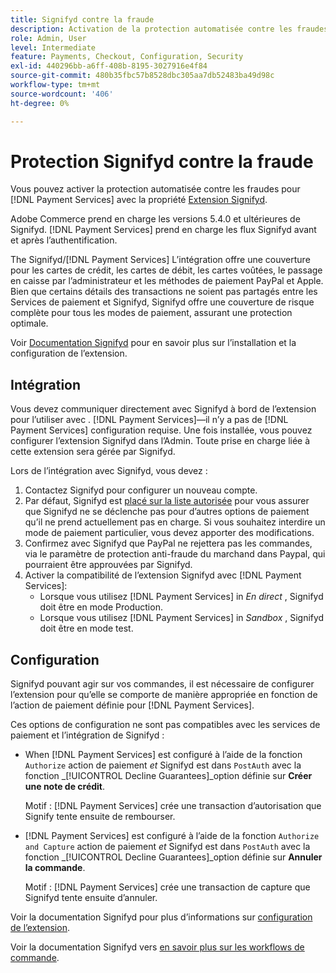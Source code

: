 ```yaml
---
title: Signifyd contre la fraude
description: Activation de la protection automatisée contre les fraudes pour [!DNL Payment Services] avec Signifyd.
role: Admin, User
level: Intermediate
feature: Payments, Checkout, Configuration, Security
exl-id: 440296bb-a6ff-408b-8195-3027916e4f84
source-git-commit: 480b35fbc57b8528dbc305aa7db52483ba49d98c
workflow-type: tm+mt
source-wordcount: '406'
ht-degree: 0%

---
```


# Protection Signifyd contre la fraude

Vous pouvez activer la protection automatisée contre les fraudes pour [!DNL Payment Services] avec la propriété [Extension Signifyd](https://commercemarketplace.adobe.com/signifyd-module-connect.html).

Adobe Commerce prend en charge les versions 5.4.0 et ultérieures de Signifyd. [!DNL Payment Services] prend en charge les flux Signifyd avant et après l’authentification.

The Signifyd/[!DNL Payment Services] L’intégration offre une couverture pour les cartes de crédit, les cartes de débit, les cartes voûtées, le passage en caisse par l’administrateur et les méthodes de paiement PayPal et Apple. Bien que certains détails des transactions ne soient pas partagés entre les Services de paiement et Signifyd, Signifyd offre une couverture de risque complète pour tous les modes de paiement, assurant une protection optimale.

Voir [Documentation Signifyd](https://community.signifyd.com/support/s/article/magento-2-extension-install-guide?language=en_US#downloadandinstallingmagento2extension) pour en savoir plus sur l’installation et la configuration de l’extension.

## Intégration

Vous devez communiquer directement avec Signifyd à bord de l’extension pour l’utiliser avec . [!DNL Payment Services]—il n’y a pas de [!DNL Payment Services] configuration requise. Une fois installée, vous pouvez configurer l’extension Signifyd dans l’Admin. Toute prise en charge liée à cette extension sera gérée par Signifyd.

Lors de l’intégration avec Signifyd, vous devez :

1. Contactez Signifyd pour configurer un nouveau compte.
1. Par défaut, Signifyd est [placé sur la liste autorisée](https://github.com/signifyd/magento2/blob/main/docs/RESTRICT-PAYMENTS.md) pour vous assurer que Signifyd ne se déclenche pas pour d’autres options de paiement qu’il ne prend actuellement pas en charge. Si vous souhaitez interdire un mode de paiement particulier, vous devez apporter des modifications.
1. Confirmez avec Signifyd que PayPal ne rejettera pas les commandes, via le paramètre de protection anti-fraude du marchand dans Paypal, qui pourraient être approuvées par Signifyd.
1. Activer la compatibilité de l’extension Signifyd avec [!DNL Payment Services]:
   * Lorsque vous utilisez [!DNL Payment Services] in _En direct_ , Signifyd doit être en mode Production.
   * Lorsque vous utilisez [!DNL Payment Services] in _Sandbox_ , Signifyd doit être en mode test.

## Configuration

Signifyd pouvant agir sur vos commandes, il est nécessaire de configurer l’extension pour qu’elle se comporte de manière appropriée en fonction de l’action de paiement définie pour [!DNL Payment Services].

Ces options de configuration ne sont pas compatibles avec les services de paiement et l’intégration de Signifyd :

* When [!DNL Payment Services] est configuré à l’aide de la fonction `Authorize` action de paiement _et_ Signifyd est dans `PostAuth` avec la fonction _[!UICONTROL Decline Guarantees]_option définie sur **Créer une note de crédit**.

  Motif : [!DNL Payment Services] crée une transaction d’autorisation que Signify tente ensuite de rembourser.


* [!DNL Payment Services] est configuré à l’aide de la fonction `Authorize and Capture` action de paiement _et_ Signifyd est dans `PostAuth` avec la fonction _[!UICONTROL Decline Guarantees]_option définie sur **Annuler la commande**.

  Motif : [!DNL Payment Services] crée une transaction de capture que Signifyd tente ensuite d’annuler.


Voir la documentation Signifyd pour plus d’informations sur [configuration de l’extension](https://community.signifyd.com/support/s/article/magento-2-extension-install-guide?language=en_US#configuringmagento2extension).

Voir la documentation Signifyd vers [en savoir plus sur les workflows de commande](https://community.signifyd.com/support/s/article/magento-2-extension-install-guide?language=en_US#howmagento2works).

